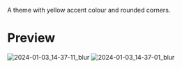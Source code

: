 A theme with yellow accent colour and rounded corners.

# Preview

![2024-01-03_14-37-11_blur](https://github.com/Written2001/CommunityScripts/assets/121555133/96932001-4b46-4e97-b4de-5e7cb61608fb)
![2024-01-03_14-37-01_blur](https://github.com/Written2001/CommunityScripts/assets/121555133/e999ae6b-5e53-418c-a561-00c658afba3e)
